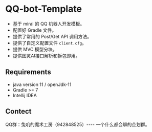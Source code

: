 # QQ-bot-Template
- 基于 mirai 的 QQ 机器人开发模板。
- 配置好 Gradle 文件。
- 提供了常用的 Post/Get API 调用方法。
- 提供了自定义配置文件 `client.cfg`。
- 提供 MVC 模型分块。
- 提供图灵AI接口解析和拆包即用。

## Requirements
- java version 11 / openJdk-11
- Gradle >= 7
- Intellij IDEA

## Contect
QQ群：兔叽的魔术工房（942848525）---- 一个什么都会聊的企划群。
